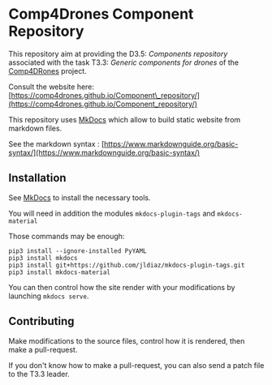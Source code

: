 # Comp4Drones Component Repository

This repository aim at providing the D3.5: _Components repository_ associated with the task T3.3: _Generic components for drones_ of the [Comp4DRones](https://www.comp4drones.eu/) project.

Consult the website here: [https://comp4drones.github.io/Component\_repository/](https://comp4drones.github.io/Component_repository/)

This repository uses [MkDocs](https://www.mkdocs.org/) which allow to build static website from markdown files.

See the markdown syntax : [https://www.markdownguide.org/basic-syntax/](https://www.markdownguide.org/basic-syntax/)

## Installation

See [MkDocs](https://www.mkdocs.org/) to install the necessary tools.

You will need in addition the modules `mkdocs-plugin-tags` and `mkdocs-material`

Those commands may be enough:

```
pip3 install --ignore-installed PyYAML
pip3 install mkdocs
pip3 install git+https://github.com/jldiaz/mkdocs-plugin-tags.git
pip3 install mkdocs-material
```

You can then control how the site render with your modifications by launching `mkdocs serve`.

## Contributing

Make modifications to the source files, control how it is rendered, then make a pull-request.

If you don't know how to make a pull-request, you can also send a patch file to the T3.3 leader.


